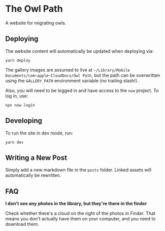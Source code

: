 # The Owl Path

A website for migrating owls.

## Deploying

The website content will automatically be updated when deploying via:

```
yarn deploy
```

The gallery images are assumed to live at `~/Library/Mobile Documents/com~apple~CloudDocs/Owl Path`, but the path can be overwritten using the `GALLERY_PATH` environment variable (no trailing slash!).

Also, you will need to be logged in and have access to the `now` project. To log in, use:

```
npx now login
```

## Developing

To run the site in dev mode, run:

```
yarn dev
```

## Writing a New Post

Simply add a new markdown file in the `posts` folder. Linked assets will automatically be rewritten.

## FAQ

**I don't see any photos in the library, but they're there in the finder**

Check whether there's a cloud on the right of the photos in Finder. That means you don't actually have them on your computer, and you need to download them.
